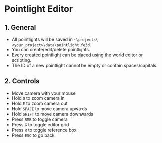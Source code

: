 # Pointlight Editor

## 1. General

- All pointlights will be saved in `~\projects\<your_project>\data\pointlight.fe3d`.
- You can create/edit/delete pointlights.
- Every created pointlight can be placed using the world editor or scripting.
- The ID of a new pointlight cannot be empty or contain spaces/capitals.

## 2. Controls

- Move camera with your mouse
- Hold `Q` to zoom camera in
- Hold `E` to zoom camera out
- Hold `SPACE` to move camera upwards
- Hold `SHIFT` to move camera downwards
- Press `RMB` to toggle camera
- Press `G` to toggle editor grid
- Press `R` to toggle reference box
- Press `ESC` to go back

